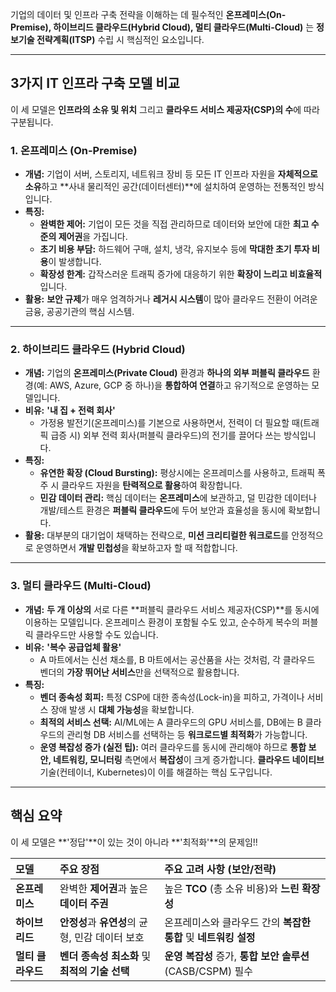 기업의 데이터 및 인프라 구축 전략을 이해하는 데 필수적인 **온프레미스(On-Premise), 하이브리드 클라우드(Hybrid Cloud), 멀티 클라우드(Multi-Cloud)** 는 **정보기술 전략계획(ITSP)** 수립 시 핵심적인 요소입니다.

---

## 3가지 IT 인프라 구축 모델 비교

이 세 모델은 **인프라의 소유 및 위치** 그리고 **클라우드 서비스 제공자(CSP)의 수**에 따라 구분됩니다.

### 1. 온프레미스 (On-Premise)

* **개념:** 기업이 서버, 스토리지, 네트워크 장비 등 모든 IT 인프라 자원을 **자체적으로 소유**하고 **사내 물리적인 공간(데이터센터)**에 설치하여 운영하는 전통적인 방식입니다.
* **특징:**
    * **완벽한 제어:** 기업이 모든 것을 직접 관리하므로 데이터와 보안에 대한 **최고 수준의 제어권**을 가집니다.
    * **초기 비용 부담:** 하드웨어 구매, 설치, 냉각, 유지보수 등에 **막대한 초기 투자 비용**이 발생합니다.
    * **확장성 한계:** 갑작스러운 트래픽 증가에 대응하기 위한 **확장이 느리고 비효율적**입니다.
* **활용:** **보안 규제**가 매우 엄격하거나 **레거시 시스템**이 많아 클라우드 전환이 어려운 금융, 공공기관의 핵심 시스템.

---

### 2. 하이브리드 클라우드 (Hybrid Cloud)

* **개념:** 기업의 **온프레미스(Private Cloud)** 환경과 **하나의 외부 퍼블릭 클라우드** 환경(예: AWS, Azure, GCP 중 하나)을 **통합하여 연결**하고 유기적으로 운영하는 모델입니다.
* **비유:** **'내 집 + 전력 회사'** 
    * 가정용 발전기(온프레미스)를 기본으로 사용하면서, 전력이 더 필요할 때(트래픽 급증 시) 외부 전력 회사(퍼블릭 클라우드)의 전기를 끌어다 쓰는 방식입니다.
* **특징:**
    * **유연한 확장 (Cloud Bursting):** 평상시에는 온프레미스를 사용하고, 트래픽 폭주 시 클라우드 자원을 **탄력적으로 활용**하여 확장합니다.
    * **민감 데이터 관리:** 핵심 데이터는 **온프레미스**에 보관하고, 덜 민감한 데이터나 개발/테스트 환경은 **퍼블릭 클라우드**에 두어 보안과 효율성을 동시에 확보합니다.
* **활용:** 대부분의 대기업이 채택하는 전략으로, **미션 크리티컬한 워크로드**를 안정적으로 운영하면서 **개발 민첩성**을 확보하고자 할 때 적합합니다.

---

### 3. 멀티 클라우드 (Multi-Cloud)

* **개념:** **두 개 이상의** 서로 다른 **퍼블릭 클라우드 서비스 제공자(CSP)**를 동시에 이용하는 모델입니다. 온프레미스 환경이 포함될 수도 있고, 순수하게 복수의 퍼블릭 클라우드만 사용할 수도 있습니다.
* **비유:** **'복수 공급업체 활용'** 
    * A 마트에서는 신선 채소를, B 마트에서는 공산품을 사는 것처럼, 각 클라우드 벤더의 **가장 뛰어난 서비스**만을 선택적으로 활용합니다.
* **특징:**
    * **벤더 종속성 회피:** 특정 CSP에 대한 종속성(Lock-in)을 피하고, 가격이나 서비스 장애 발생 시 **대체 가능성**을 확보합니다.
    * **최적의 서비스 선택:** AI/ML에는 A 클라우드의 GPU 서비스를, DB에는 B 클라우드의 관리형 DB 서비스를 선택하는 등 **워크로드별 최적화**가 가능합니다.
    * **운영 복잡성 증가 (실전 팁):** 여러 클라우드를 동시에 관리해야 하므로 **통합 보안, 네트워킹, 모니터링** 측면에서 **복잡성**이 크게 증가합니다. **클라우드 네이티브** 기술(컨테이너, Kubernetes)이 이를 해결하는 핵심 도구입니다.

---

## 핵심 요약

이 세 모델은 **'정답'**이 있는 것이 아니라 **'최적화'**의 문제임!!

| 모델 | 주요 장점 | 주요 고려 사항 (보안/전략) |
| :--- | :--- | :--- |
| **온프레미스** | 완벽한 **제어권**과 높은 **데이터 주권** | 높은 **TCO** (총 소유 비용)와 **느린 확장성** |
| **하이브리드** | **안정성**과 **유연성**의 균형, 민감 데이터 보호 | 온프레미스와 클라우드 간의 **복잡한 통합** 및 **네트워킹 설정** |
| **멀티 클라우드** | **벤더 종속성 최소화** 및 **최적의 기술 선택** | **운영 복잡성** 증가, **통합 보안 솔루션** (CASB/CSPM) 필수 |
